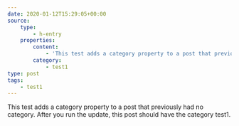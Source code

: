 ```yaml
---
date: 2020-01-12T15:29:05+00:00
source:
    type:
        - h-entry
    properties:
        content:
            - 'This test adds a category property to a post that previously had no category. After you run the update, this post should have the category test1.'
        category:
            - test1
type: post
tags:
    - test1
---
```

This test adds a category property to a post that previously had no category. After you run the update, this post should have the category test1.
